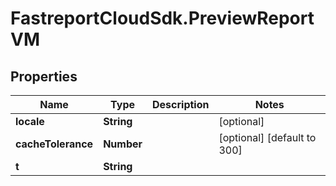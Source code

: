# FastreportCloudSdk.PreviewReportVM

## Properties

Name | Type | Description | Notes
------------ | ------------- | ------------- | -------------
**locale** | **String** |  | [optional] 
**cacheTolerance** | **Number** |  | [optional] [default to 300]
**t** | **String** |  | 


